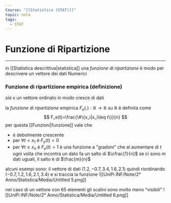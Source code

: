 ```yaml
---
Course: "[[Statistica (STAT)]]"
topic: nota
tags:
  - STAT
---
```

# Funzione di Ripartizione
---
in [[Statistica descrittiva|statistica]] una _funzione di ripartizione_ è modo per descrivere un vettore dei dati Numerici

### Funzione di ripartizione empirica (definizione)
_sia_ $x$ un vettore ordinato in modo cresce di dati 

la _funzione di ripartizione_ empirica $F_e(.): \mathbb{R} \rightarrow \mathbb{R}$  su $\mathbb{R}$  è definita come$$
F_e(t)=\frac{\#\{x_i|x_i\leq t\}}{n}
$$
per questa [[Funzioni|funzione]] vale che 
- è debolmente crescente
- per $\forall t <x_1$ è $F_{e}(t)=0$
- per $\forall t \geq x_n$ è $F_{e}(t)  = 1$
è una funzione a "gradoni" che al aumentare di $t$ ogni volta che incontra un dato fa un salto di $\cfrac{1}{n}$ se ci sono $m$ dati uguali, il salto è di $\frac{m}{n}$ 

alcuni esempi sono:
il vettore di dati $(1.2,-0.7,3.4,1.6,2.1)$ quindi riordinando $(-0.7,1.2,1.6,2.1,3.4)$ e si traccia la funzione
	![[UniPi INF/Note/2° Anno/Statistica/Media/Untitled 5.png]]

nel caso di un vettore con 65 elementi gli scalini sono molto meno “visibili”
	![[UniPi INF/Note/2° Anno/Statistica/Media/Untitled 6.png]]
